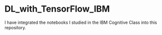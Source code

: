 # DL_with_TensorFlow_IBM
I have integrated the notebooks I studied in the IBM Cognitive Class into this repository.
